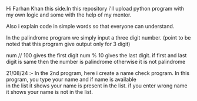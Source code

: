 Hi Farhan Khan this side.In this repository i'll upload python program with my own logic and some with the help of my mentor.<br>

Also i explain code in simple words so that everyone can understand.<br>

In the palindrome program we simply input a three digit number. (point to be noted that this program give output only for 3 digit)<br>
        
num // 100 gives the first digit
num % 10 gives the last digit.
        if first and last digit is same then the number is palindrome otherwise it is not palindrome


        
21/08/24 :- In the 2nd program, here i create a name check program. In this program, you type your name and if name is available<br> in the list it shows your name is present in the list. if you enter wrong name it shows your name is not in the list.
